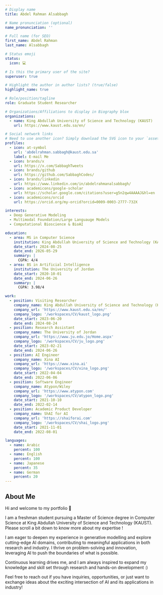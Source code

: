 ```yaml
---
# Display name
title: Abdel Rahman Alsabbagh

# Name pronunciation (optional)
name_pronunciation: ''

# Full name (for SEO)
first_name: Abdel Rahman
last_name: Alsabbagh

# Status emoji
status:
  icon: 💻

# Is this the primary user of the site?
superuser: true

# Highlight the author in author lists? (true/false)
highlight_name: true

# Role/position/tagline
role: Graduate Student Researcher

# Organizations/Affiliations to display in Biography blox
organizations:
  - name: King Abdullah University of Science and Technology (KAUST)
    url: https://www.kaust.edu.sa/en/

# Social network links
# Need to use another icon? Simply download the SVG icon to your `assets/media/icons/` folder.
profiles:
  - icon: at-symbol
    url: 'abdelrahman.sabbagh@kaust.edu.sa'
    label: E-mail Me
  - icon: brands/x
    url: https://x.com/SabbaghTweets
  - icon: brands/github
    url: https://github.com/SabbaghCodes/
  - icon: brands/linkedin
    url: https://www.linkedin.com/in/abdelrahmanalsabbagh/
  - icon: academicons/google-scholar
    url: https://scholar.google.com/citations?user=g5n2qw4AAAAJ&hl=en
  - icon: academicons/orcid
    url: https://orcid.org/my-orcid?orcid=0009-0003-2777-732X

interests:
  - Deep Generative Modeling
  - Multimodal Foundation/Large Languauge Models
  - Computational Bioscience & BioAI

education:
  - area: MS in Computer Science
    institution: King Abdullah University of Science and Technology (KAUST)
    date_start: 2024-08-25
    date_end: 2026-05-29
    summary: |
      CGPA: 4/4
  - area: BS in Artificial Intelligence
    institution: The University of Jordan
    date_start: 2020-10-01
    date_end: 2024-06-26
    summary: |
      CGPA: 3.98/4

work:
  - position: Visiting Researcher
    company_name: King Abdullah University of Science and Technology (KAUST)
    company_url: 'https://www.kaust.edu.sa/en/'
    company_logo: '/workspaces/CV/kaust_logo.png'
    date_start: 2023-06-20
    date_end: 2024-08-24
  - position: Research Assistant
    company_name: The University of Jordan
    company_url: 'https://www.ju.edu.jo/Home.aspx'
    company_logo: '/workspaces/CV/ju_logo.png'
    date_start: 2023-02-21
    date_end: 2024-06-26
  - position: AI Engineer
    company_name: Xina AI
    company_url: 'https://www.xina.ai'
    company_logo: '/workspaces/CV/xina_logo.png'
    date_start: 2022-04-04
    date_end: 2022-06-06
  - position: Software Engineer
    company_name: Atypon/Wiley
    company_url: 'https://www.atypon.com'
    company_logo: '/workspaces/CV/atypon_logo.png'
    date_start: 2021-10-10
    date_end: 2022-02-14
  - position: Academic Product Developer
    company_name: ShAI for AI
    company_url: 'https://shaiforai.com'
    company_logo: '/workspaces/CV/shai_logo.png'
    date_start: 2021-11-01
    date_end: 2022-08-01

languages:
  - name: Arabic
    percent: 100
  - name: English
    percent: 100
  - name: Japanese
    percent: 35
  - name: German
    percent: 20  
---
```


## About Me

Hi and welcome to my portfolio 👋

I am a freshman student pursuing a Master of Science degree in Computer Science at King Abdullah University of Science and Technology (KAUST). Please scroll a bit down to know more about my expertise !

I am eager to deepen my experience in generative modelling and explore cutting-edge AI domains, contributing to meaningful applications in both research and industry. I thrive on problem-solving and innovation, leveraging AI to push the boundaries of what is possible.

Continuous learning drives me, and I am always inspired to expand my knowledge and skill set through research and hands-on development :)

Feel free to reach out if you have inquiries, opportunities, or just want to exchange ideas about the exciting intersection of AI and its applications in industry!
